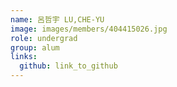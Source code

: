 ```yaml
---
name: 呂哲宇 LU,CHE-YU 
image: images/members/404415026.jpg 
role: undergrad
group: alum
links:
  github: link_to_github 
---
```

